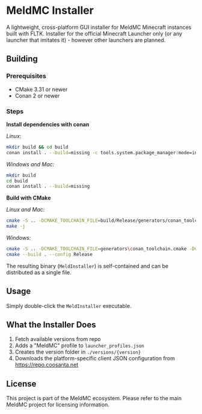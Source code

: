 # MeldMC Installer

A lightweight, cross-platform GUI installer for MeldMC Minecraft instances built with FLTK. Installer for the official Minecraft Launcher only (or any launcher that imitates it) - however other launchers are planned.

## Building

### Prerequisites

- CMake 3.31 or newer
- Conan 2 or newer

### Steps
**Install dependencies with conan**

*Linux*:
```bash
mkdir build && cd build
conan install . --build=missing -c tools.system.package_manager:mode=install -c tools.system.package_manager:sudo=True
```
*Windows and Mac:*
```bash
mkdir build
cd build
conan install . --build=missing
```

**Build with CMake**

*Linux and Mac:*
```bash
cmake -S .. -DCMAKE_TOOLCHAIN_FILE=build/Release/generators/conan_toolchain.cmake -DCMAKE_BUILD_TYPE=Release
make -j
```
*Windows:*
```bash
cmake -S .. -DCMAKE_TOOLCHAIN_FILE=generators\conan_toolchain.cmake -DCMAKE_BUILD_TYPE=Release
cmake --build . --config Release
```

The resulting binary (`MeldInstaller`) is self-contained and can be distributed as a single file.

## Usage

Simply double-click the `MeldInstaller` executable.

## What the Installer Does

1. Fetch available versions from repo
2. Adds a "MeldMC" profile to `launcher_profiles.json`
3. Creates the version folder in `./versions/{version}`
4. Downloads the platform-specific client JSON configuration from https://repo.coosanta.net

## License

This project is part of the MeldMC ecosystem. Please refer to the main MeldMC project for licensing information.
